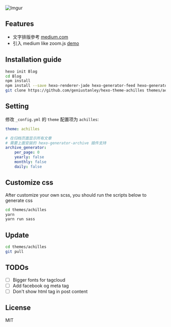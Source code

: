![Imgur](http://i.imgur.com/bWbvIH7.png)

## Features
* 文字排版參考 [medium.com](https://medium.com/)
* 引入 medium like zoom.js [demo](https://fat.github.io/zoom.js/)

## Installation guide

``` bash
hexo init Blog 
cd Blog 
npm install
npm install --save hexo-renderer-jade hexo-generator-feed hexo-generator-sitemap hexo-browsersync hexo-generator-archive
git clone https://github.com/geniustanley/hexo-theme-achilles themes/achilles
```

## Setting

修改 `_config.yml` 的 `theme` 配置项为 `achilles`:

```yaml
theme: achilles

# 在归档页面显示所有文章
# 需要上面安装的 hexo-generator-archive 插件支持
archive_generator:
    per_page: 0
    yearly: false
    monthly: false
    daily: false
```

## Customize css

After customize your own scss, you should run the scripts below to generate css

``` bash
cd themes/achilles
yarn
yarn run sass
```

## Update

``` bash
cd themes/achilles
git pull
```

## TODOs
- [ ] Bigger fonts for tagcloud
- [ ] Add facebook og meta tag
- [ ] Don't show html tag in post content

## License

MIT
